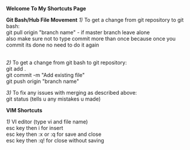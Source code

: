 **Welcome To My Shortcuts Page**

**Git Bash/Hub File Movement**
*1)* To get a change from git repository to git bash:  <br />
git pull origin "branch name" - if master branch leave alone <br />
also make sure not to type commit more than once because once you commit its done no need to do it again<br />
<br />

*2)* To get a change from git bash to git repository:<br />
git add .<br />
git commit -m "Add existing file"<br />
git push origin "branch name"<br />

*3)* To fix any issues with merging as described above:<br />
git status (tells u any mistakes u made) <br />

**VIM Shortcuts**

*1)* VI editor (type vi and file name)<br />
esc key then i for insert<br />
esc key then :x or :q for save and close<br />
esc key then :q! for close without saving <br />

